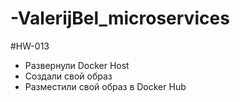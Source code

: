 # -ValerijBel_microservices

#HW-013
- Развернули Docker Host
- Создали свой образ
- Разместили свой образ в Docker Hub
